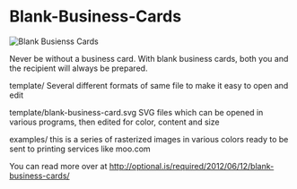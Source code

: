 Blank-Business-Cards
====================

![Blank Busienss Cards](http://optional.is/required/wp-content/uploads/2012/06/blanks.png)

Never be without a business card. With blank business cards, both you and the recipient will always be prepared.

template/
	Several different formats of same file to make it easy to open and edit
	
template/blank-business-card.svg
	SVG files which can be opened in various programs, then edited for color, content and size

examples/
	this is a series of rasterized images in various colors ready to be sent to printing services like moo.com
	
	
You can read more over at http://optional.is/required/2012/06/12/blank-business-cards/
